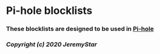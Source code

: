 # **Pi-hole blocklists**
### These blocklists are designed to be used in [**Pi-hole**](https://pi-hole.net)
### *Copyright (c) 2020 JeremyStar*
